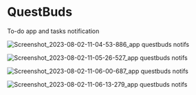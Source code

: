 # QuestBuds
 To-do app and tasks notification

![Screenshot_2023-08-02-11-04-53-886_app questbuds notifs](https://github.com/karlpaeng/QuestBuds/assets/112166240/70029669-5669-4aa8-8e64-1288b6fa6e63)

![Screenshot_2023-08-02-11-05-26-527_app questbuds notifs](https://github.com/karlpaeng/QuestBuds/assets/112166240/6bb4f588-080b-4c02-afc3-0f078a1629d6)

![Screenshot_2023-08-02-11-06-00-687_app questbuds notifs](https://github.com/karlpaeng/QuestBuds/assets/112166240/d09f53e8-0e80-45b8-b283-29a93e118d13)

![Screenshot_2023-08-02-11-06-13-279_app questbuds notifs](https://github.com/karlpaeng/QuestBuds/assets/112166240/3c89b90f-5185-4878-8c30-1564d9d09fa1)
